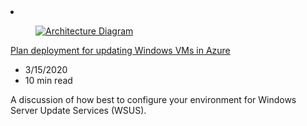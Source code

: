 <!-- This file is automatically generated by build/architectures/build_index.py. Any updates will be lost. -->

<!-- markdownlint-disable MD033 -->

<li class="grid-item item-column" data-categories="Management and Governance ">
<article class="card">
    <div class="card-header has-margin-bottom-none" aria-hidden="true">
        <figure class="image diagram has-height-175 has-overflow-hidden level">
            <a href="/azure/architecture/example-scenario/wsus"><img src="azure/architecture/example-scenario/wsus/wsus-vnet.png" class="diagram" alt="Architecture Diagram" data-linktype="relative-path"></a>
        </figure>
    </div>
    <div class="card-content">
        <a class="card-content-title has-margin-top-none" href="/azure/architecture/example-scenario/wsus">
            <p>Plan deployment for updating Windows VMs in Azure</p>
        </a>
        <ul class="card-content-metadata">
            <li>3/15/2020</li>
            <li>10 min read</li>
        </ul>
        <p class="card-content-description">A discussion of how best to configure your environment for Windows Server Update Services (WSUS).</p>
        <div class="bottom-to-top-fade is-hidden-mobile"></div>
    </div>
</article>
</li>
